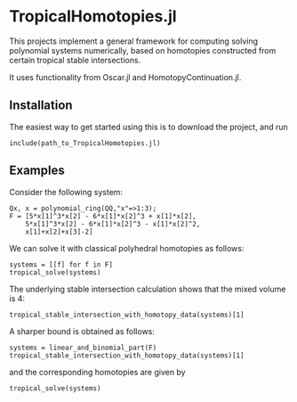 # TropicalHomotopies.jl
This projects implement a general framework for computing solving polynomial systems numerically, 
based on homotopies constructed from certain tropical stable intersections.

It uses functionality from Oscar.jl and HomotopyContinuation.jl.

## Installation
The easiest way to get started using this is to download the project, and run

```
include(path_to_TropicalHomotopies.jl)
```

## Examples
Consider the following system:
```
Qx, x = polynomial_ring(QQ,"x"=>1:3);
F = [5*x[1]^3*x[2] - 6*x[1]*x[2]^3 + x[1]*x[2], 
    5*x[1]^3*x[2] - 6*x[1]*x[2]^3 - x[1]*x[2]^2,
    x[1]+x[2]+x[3]-2]
```
We can solve it with classical polyhedral homotopies as follows:
```
systems = [[f] for f in F]
tropical_solve(systems)
```
The underlying stable intersection calculation shows that the mixed volume is 4:
```
tropical_stable_intersection_with_homotopy_data(systems)[1]
```
A sharper bound is obtained as follows:
```
systems = linear_and_binomial_part(F)
tropical_stable_intersection_with_homotopy_data(systems)[1]
```
and the corresponding homotopies are given by
```
tropical_solve(systems)
```
